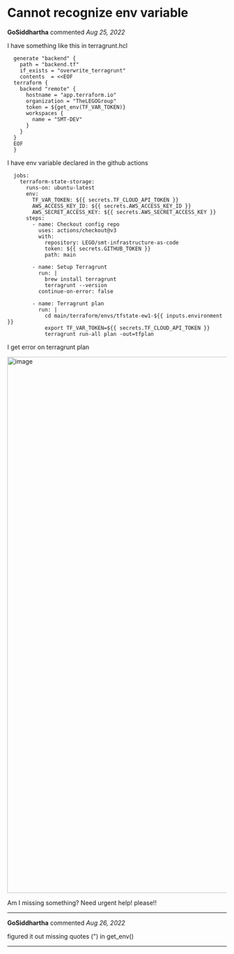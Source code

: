 # Cannot recognize env variable

**GoSiddhartha** commented *Aug 25, 2022*

I have something like this in terragrunt.hcl

      generate "backend" {
        path = "backend.tf"
        if_exists = "overwrite_terragrunt"
        contents  = <<EOF
      terraform {
        backend "remote" {
          hostname = "app.terraform.io"
          organization = "TheLEGOGroup"
          token = ${get_env(TF_VAR_TOKEN)}
          workspaces {
            name = "SMT-DEV"
          }
        }
      }
      EOF
      }

I have env variable declared in the github actions

      jobs:
        terraform-state-storage:
          runs-on: ubuntu-latest
          env:
            TF_VAR_TOKEN: ${{ secrets.TF_CLOUD_API_TOKEN }}
            AWS_ACCESS_KEY_ID: ${{ secrets.AWS_ACCESS_KEY_ID }}
            AWS_SECRET_ACCESS_KEY: ${{ secrets.AWS_SECRET_ACCESS_KEY }}
          steps:
            - name: Checkout config repo
              uses: actions/checkout@v3
              with:
                repository: LEGO/smt-infrastructure-as-code
                token: ${{ secrets.GITHUB_TOKEN }}
                path: main
      
            - name: Setup Terragrunt
              run: |
                brew install terragrunt
                terragrunt --version
              continue-on-error: false
      
            - name: Terragrunt plan
              run: |
                cd main/terraform/envs/tfstate-ew1-${{ inputs.environment }}
                export TF_VAR_TOKEN=${{ secrets.TF_CLOUD_API_TOKEN }}
                terragrunt run-all plan -out=tfplan


I get error on terragrunt plan

<img width="1231" alt="image" src="https://user-images.githubusercontent.com/67681006/186681450-4dd6cf9a-b658-4f08-9233-68a6c0cf21a0.png">


Am I missing something? Need urgent help! please!!
<br />
***


**GoSiddhartha** commented *Aug 26, 2022*

figured it out missing quotes (") in get_env()
***

